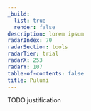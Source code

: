 ```yaml
---
_build:
  list: true
  render: false
description: lorem ipsum
radarIndex: 70
radarSection: tools
radarTier: trial
radarX: 253
radarY: 107
table-of-contents: false
title: Pulumi
---
```


TODO justification
